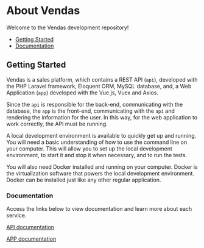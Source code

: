 # About Vendas

Welcome to the Vendas development repository!

* [Getting Started](#getting-started)
* [Documentation](#documentation)

## Getting Started

Vendas is a sales platform, which contains a REST API (`api`), developed with the PHP Laravel framework, Eloquent ORM, MySQL database, and, a Web Application (`app`) developed with the Vue.js, Vuex and Axios.

Since the `api` is responsible for the back-end, communicating with the database, the `app` is the front-end, communicating with the `api` and rendering the information for the user. In this way, for the web application to work correctly, the API must be running.

A local development environment is available to quickly get up and running. You will need a basic understanding of how to use the command line on your computer. This will allow you to set up the local development environment, to start it and stop it when necessary, and to run the tests.

You will also need Docker installed and running on your computer. Docker is the virtualization software that powers the local development environment. Docker can be installed just like any other regular application.

### Documentation

Access the links below to view documentation and learn more about each service.

[API documentation](https://github.com/douglasfelc/laravel-vue-venda/blob/main/backend/README.md)

[APP documentation](https://github.com/douglasfelc/laravel-vue-venda/blob/main/frontend/README.md)
